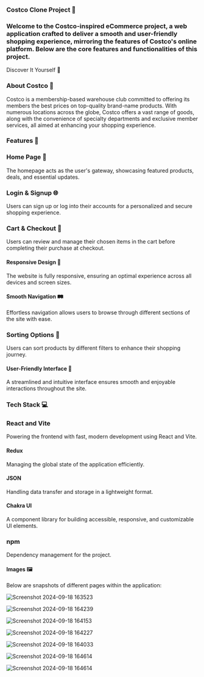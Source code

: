 ### Costco Clone Project 🛒 


### Welcome to the Costco-inspired eCommerce project, a web application crafted to deliver a smooth and user-friendly shopping experience, mirroring the features of Costco's online platform. Below are the core features and functionalities of this project.

Discover It Yourself 🔗

### About Costco 🏪
Costco is a membership-based warehouse club committed to offering its members the best prices on top-quality brand-name products. With numerous locations across the globe, Costco offers a vast range of goods, along with the convenience of specialty departments and exclusive member services, all aimed at enhancing your shopping experience.


### Features 🚀

### Home Page 🏡
The homepage acts as the user's gateway, showcasing featured products, deals, and essential updates.

### Login & Signup 🌐
Users can sign up or log into their accounts for a personalized and secure shopping experience.

### Cart & Checkout 🛒
Users can review and manage their chosen items in the cart before completing their purchase at checkout.

#### Responsive Design 📱
The website is fully responsive, ensuring an optimal experience across all devices and screen sizes.

#### Smooth Navigation 🛤️
Effortless navigation allows users to browse through different sections of the site with ease.

### Sorting Options 🔄
Users can sort products by different filters to enhance their shopping journey.

#### User-Friendly Interface 🌟
A streamlined and intuitive interface ensures smooth and enjoyable interactions throughout the site.


### Tech Stack 💻

### React and Vite
Powering the frontend with fast, modern development using React and Vite.

#### Redux
Managing the global state of the application efficiently.

#### JSON
Handling data transfer and storage in a lightweight format.

#### Chakra UI
A component library for building accessible, responsive, and customizable UI elements.

### npm
Dependency management for the project.

#### Images 🖼️
Below are snapshots of different pages within the application:

![Screenshot 2024-09-18 163523](https://github.com/user-attachments/assets/29983b3f-49f5-46a5-88fa-db2174286e0d)


![Screenshot 2024-09-18 164239](https://github.com/user-attachments/assets/f66a0c65-2ca4-4195-b1fd-f719be60662c)

![Screenshot 2024-09-18 164153](https://github.com/user-attachments/assets/652a7b45-b978-484d-8107-58f2205ffe64)


![Screenshot 2024-09-18 164227](https://github.com/user-attachments/assets/f53285f1-c5b7-4332-8b65-445d45fa840e)

![Screenshot 2024-09-18 164033](https://github.com/user-attachments/assets/6bfd225b-593d-42e7-87e9-46e38d9b6482)

![Screenshot 2024-09-18 164614](https://github.com/user-attachments/assets/33deb5e2-89d5-49b8-8ab4-e60e2f7f2f24)

![Screenshot 2024-09-18 164614](https://github.com/user-attachments/assets/55e82337-1b42-4db6-beb6-bf43d6f77df1)




